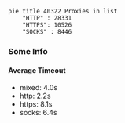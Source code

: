 
```mermaid
pie title 40322 Proxies in list
    "HTTP" : 28331
    "HTTPS": 10526
    "SOCKS" : 8446
```

### Some Info
#### Average Timeout

- mixed: 4.0s
- http: 2.2s
- https: 8.1s
- socks: 6.4s